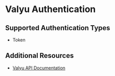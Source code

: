 # Valyu Authentication

## Supported Authentication Types
- Token

## Additional Resources

- [Valyu API Documentation](https://www.valyu.network/) 